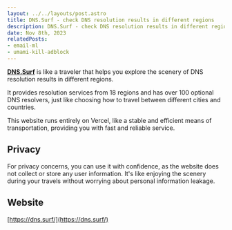 ```yaml
---
layout: ../../layouts/post.astro
title: DNS.Surf - check DNS resolution results in different regions
description: DNS.Surf - check DNS resolution results in different regions
date: Nov 8th, 2023
relatedPosts:
- email-ml
- umami-kill-adblock
---
```


[**DNS.Surf**](https://dns.surf/) is like a traveler that helps you explore the scenery of DNS resolution results in different regions.

It provides resolution services from 18 regions and has over 100 optional DNS resolvers, just like choosing how to travel between different cities and countries.

This website runs entirely on Vercel, like a stable and efficient means of transportation, providing you with fast and reliable service.

## Privacy

For privacy concerns, you can use it with confidence, as the website does not collect or store any user information. It's like enjoying the scenery during your travels without worrying about personal information leakage.

## Website

[https://dns.surf/](https://dns.surf/)

